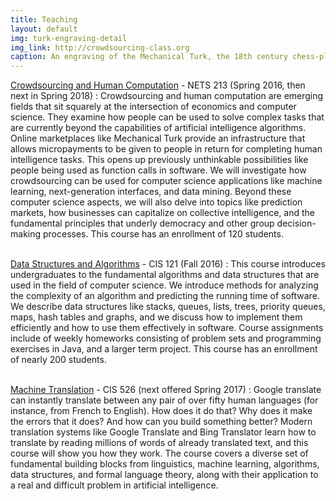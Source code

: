 ```yaml
---
title: Teaching
layout: default
img: turk-engraving-detail
img_link: http://crowdsourcing-class.org
caption: An engraving of the Mechanical Turk, the 18th century chess-playing automaton
---
```



[Crowdsourcing and Human Computation](http://crowdsourcing-class.org/) - NETS 213 (Spring 2016, then next in Spring 2018)
: Crowdsourcing and human computation are emerging fields that sit squarely at the intersection of economics and computer science. They examine how people can be used to solve complex tasks that are currently beyond the capabilities of artificial intelligence algorithms. Online marketplaces like Mechanical Turk provide an infrastructure that allows micropayments to be given to people in return for completing human intelligence tasks. This opens up previously unthinkable possibilities like people being used as function calls in software. We will investigate how crowdsourcing can be used for computer science applications like machine learning, next-generation interfaces, and data mining. Beyond these computer science aspects, we will also delve into topics like prediction markets, how businesses can capitalize on collective intelligence, and the fundamental principles that underly democracy and other group decision-making processes. This course has an enrollment of 120 students. <br /> <br />



<!--
img: graph-definitions
img_link: http://www.seas.upenn.edu/~cis121/current/
caption: Graph terminology introduced in Data Structures and Algorithms
-->
[Data Structures and Algorithms](http://www.seas.upenn.edu/~cis121/15fa/index.html) - CIS 121 (Fall 2016)
: This course introduces undergraduates to the fundamental algorithms and data structures that are used in the field of computer science.  We introduce methods for analyzing the complexity of an algorithm and predicting the running time of software. We describe data structures like stacks, queues, lists, trees, priority queues, maps, hash tables and graphs, and we discuss how to implement them efficiently and how to use them effectively in software. Course assignments include of weekly homeworks consisting of problem sets and programming exercises in Java, and a larger term project.  This course has an enrollment of nearly 200 students. <br /> <br />


[Machine Translation](http://mt-class.org) - CIS 526 (next offered Spring 2017)
: Google translate can instantly translate between any pair of over fifty human languages (for instance, from French to English). How does it do that? Why does it make the errors that it does? And how can you build something better? Modern translation systems like Google Translate and Bing Translator learn how to translate by reading millions of words of already translated text, and this course will show you how they work. The course covers a diverse set of fundamental building blocks from linguistics, machine learning, algorithms, data structures, and formal language theory, along with their application to a real and difficult problem in artificial intelligence. <br /> <br />